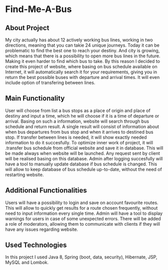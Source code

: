 # Find-Me-A-Bus

## About Project
My city actually has about 12 actively working bus lines, working in two directions, meaning that you can takie 24 unique journeys. Today it can be problematic to find the best one to reach your destiny. And city is growing, which means that there is a possibility to open more bus lines in the future. Making it even harder to find which bus to take.
By this reason I decided to create this project of website, where basing on bus schedule available on Internet, it will automatically search it for your requirements, giving you in return the best possible buses with departure and arrival times. It will even include option of transfering between lines.

## Main Functionality
User will choose from list a bus stops as a place of origin and place of destiny and input a time, which he will choose if it is a time of departure or arrival. Basing on such a information, website will search through bus schedule and return result. A single result will consist of information about when bus departures from bus stop and when it arrives to destined bus stop. If transfer between lines is needed, it will show exactly needed information to do it succesfully.
To optimize inner work of project, it will .transfer bus schedule from official website and save it in database. This will be made always when website will be launched. Any request sent by client will be realised basing on this database.
Admin after logging succesfully will have a tool to manually update database if bus schedule is changed. This will allow to keep database of bus schedule up-to-date, without the need of restarting website.

## Additional Functionalities
Users will have a possibility to login and save on account favourite routes. This will allow to quickly get results for a route chosen frequently, without need to input information every single time.
Admin will have a tool to display warnings for users in case of some unexpected errors.
There will be added a role of moderators, allowing them to communicate with clients if they will have any issues regarding website.

## Used Technologies
In this project I used Java 8, Spring (boot, data, security), Hibernate, JSP, MySQL and Lombok.
